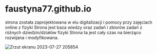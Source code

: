 # faustyna77.github.io


strona została zaprojektowana w elu digitalizacji i pomocy przy zajęciach online z fizyki
Strona jest baza wiedzy oraz zadań i zbiorów zadań z różnych dziedzin/działów fizyki 
Strona ta jest cały czas na bierząco rozwijana i modyfikowana.



![Zrzut ekranu 2023-07-27 205854](https://github.com/faustyna77/faustyna77.github.io/assets/110495453/d70e1f4b-951f-4953-9869-5691e0b15df7)
